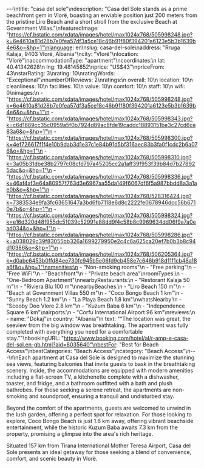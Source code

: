 ---\ntitle: "casa del sole"\ndescription: "Casa del Sole stands as a prime beachfront gem in Vlorë, boasting an enviable position just 200 meters from the pristine Liro Beach and a short stroll from the exclusive Beach at Government Villas."\nfeaturedImage: "https://cf.bstatic.com/xdata/images/hotel/max1024x768/505998248.jpg?k=6e4610a81d28b7e0fea57df3a5ce18c46b91f80f394201a6123e5b3b1639b4e6&o=&hp=1"\nlanguage: en\nslug: casa-del-sole\naddress: "Rruga Kalaja, 9403 Vlorë, Albania"\ncity: "Vlorë"\nlocation: "Vlorë"\naccommodationType: "apartment"\ncoordinates:\n  lat: 40.41342628\n  lng: 19.48145852\nprice: "US$43"\npriceFrom: 43\nstarRating: 3\nrating: 10\nratingWords: "Exceptional"\nnumberOfReviews: 2\nratings:\n  overall: 10\n  location: 10\n  cleanliness: 10\n  facilities: 10\n  value: 10\n  comfort: 10\n  staff: 10\n  wifi: 0\nimages:\n  - "https://cf.bstatic.com/xdata/images/hotel/max1024x768/505998248.jpg?k=6e4610a81d28b7e0fea57df3a5ce18c46b91f80f394201a6123e5b3b1639b4e6&o=&hp=1"\n  - "https://cf.bstatic.com/xdata/images/hotel/max1024x768/505998343.jpg?k=c6d1689cc35c0959a5f0b7924d89ac8fde19caddc18893151be3c27cd6ce83a6&o=&hp=1"\n  - "https://cf.bstatic.com/xdata/images/hotel/max1024x768/505998300.jpg?k=4ef726617f1f4e10b9dab3d1e37c1e84b91d5bf316aec83b3fa0f1cdc2b6a076&o=&hp=1"\n  - "https://cf.bstatic.com/xdata/images/hotel/max1024x768/505998310.jpg?k=3a05b31dbe38b2797c08cfd797a45205cc2a1aff39f953f39b84d7b278925dac&o=&hp=1"\n  - "https://cf.bstatic.com/xdata/images/hotel/max1024x768/505998336.jpg?k=46af4af3e64a80957f763d3e6967aa55da149f6067df6f5a987bbdd8a3a1ae0b&o=&hp=1"\n  - "https://cf.bstatic.com/xdata/images/hotel/max1024x768/528316424.jpg?k=7383534e9fa3fc63651647a3bd6fb7118e6d8c2222fe0678946dcc56b6710e7b&o=&hp=1"\n  - "https://cf.bstatic.com/xdata/images/hotel/max1024x768/505998324.jpg?k=e16d320d48f955dc51039c52991e88dd9f4c58b8c9969634dd06f9a7a0ead034&o=&hp=1"\n  - "https://cf.bstatic.com/xdata/images/hotel/max1024x768/505998286.jpg?k=a038029c39f83055bb326a1699279950e2c4c6a625ca20ef7b0b3b8c94d10386&o=&hp=1"\n  - "https://cf.bstatic.com/xdata/images/hotel/max1024x768/506205364.jpg?k=d0abc6453b0ffd84ee730fc945b5e06fd9cb458e7c646b918d11f1cb48a18a6f&o=&hp=1"\namenities:\n  - "Non-smoking rooms"\n  - "Free parking"\n  - "Free WiFi"\n  - "Beachfront"\n  - "Private beach area"\nroomTypes:\n  - "One-Bedroom Apartment"\nnearbyRestaurants:\n  - "Restorant Kalaja 50 m"\n  - "Riviera Blu 100 m"\nnearbyBeaches:\n  - "Liro Beach 150 m"\n  - "Beach at Government Villas 550 m"\n  - "Coco Bongo Beach 1 km"\n  - "Sunny Beach 1.2 km"\n  - "La Playa Beach 1.8 km"\nwhatsNearby:\n  - "Scooby Doo Vlore 2.8 km"\n  - "Kuzum Baba 6 km"\n  - "Independence Square 6 km"\nairports:\n  - "Corfu International Airport 96 km"\nreviews:\n  - name: "Dokaj"\n    country: "Albania"\n    text: "“The location was great, the seeview from the big window was breathtaking.
The apartment was fully completed with everything you need for a comfortable stay.”"\nbookingURL: "https://www.booking.com/hotel/al/r-amp-e-casa-del-sol.en-gb.html?aid=8035640"\nbestFor: "Best for Beach Access"\nbestCategories: "Beach Access"\ncategory: "Beach Access"\n---\n\nEach apartment at Casa del Sole is designed to maximize the stunning sea views, featuring balconies that invite guests to bask in the breathtaking scenery. Inside, the accommodations are equipped with modern amenities including a flat-screen TV, a kitchenette complete with a dishwasher, toaster, and fridge, and a bathroom outfitted with a bath and plush bathrobes. For those seeking a serene retreat, the apartments are non-smoking and soundproof, ensuring a tranquil and undisturbed stay.

Beyond the comfort of the apartments, guests are welcomed to unwind in the lush garden, offering a perfect spot for relaxation. For those looking to explore, Coco Bongo Beach is just 1.6 km away, offering vibrant beachside entertainment, while the historic Kuzum Baba awaits 7.3 km from the property, promising a glimpse into the area's rich heritage.

Situated 157 km from Tirana International Mother Teresa Airport, Casa del Sole presents an ideal getaway for those seeking a blend of convenience, comfort, and scenic beauty in Vlorë.